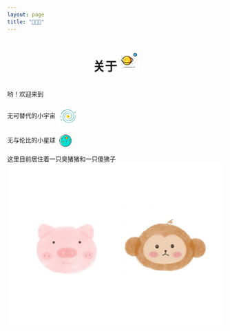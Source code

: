 ```yaml
---
layout: page
title: "🐷💗🐒" 
---
```


<h1 style="text-align:center">关于<img src="/assets/img/universe.png" width="50px" height="50px"></h1>

<br>

<div>哟！欢迎来到</div>
<br>
<div>无可替代的小宇宙&nbsp;<img src="/assets/img/galaxy.png" width="50px" height="50px" style="display: inline-block; vertical-align: middle;"></div>

<br>

<div>无与伦比的小星球&nbsp;&nbsp;<img src="/assets/img/planet.png" width="30px" height="30px" style="display: inline-block; vertical-align: middle;"></div>

<br>

<div>这里目前居住着一只臭猪猪和一只傻狒子</div>

<img src="/assets/img/zf.jpg">